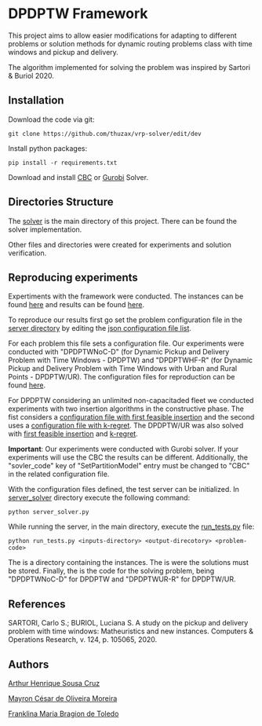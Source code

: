 # DPDPTW Framework

This project aims to allow easier modifications for adapting to different problems or solution methods for dynamic routing problems class with time windows and pickup and delivery.

The algorithm implemented for solving the problem was inspired by Sartori & Buriol 2020.

## Installation

Download the code via git:

```
git clone https://github.com/thuzax/vrp-solver/edit/dev
```

Install python packages:

```
pip install -r requirements.txt
```

Download and install [CBC](https://www.coin-or.org/Cbc/) or [Gurobi](https://www.gurobi.com/) Solver.


## Directories Structure

The [solver](https://github.com/thuzax/vrp-solver/tree/dev/solver) is the main directory of this project. There can be found the solver implementation.

Other files and directories were created for experiments and solution verification.

## Reproducing experiments

Expertiments with the framework were conducted. The instances can be found [here](https://drive.google.com/drive/folders/1MaluGrBbSeZxU6YqHV7_TlU1VfTCQbWj?usp=sharing) and results can be found [here](https://drive.google.com/drive/folders/19peJUvOsI_D450W_X6xf2Kob5r8V5dIZ?usp=sharing).

To reproduce our results first go set the problem configuration file in the [server directory](https://github.com/thuzax/vrp-solver/tree/dev/server_solver) by editing the [json configuration file list](https://github.com/thuzax/vrp-solver/blob/dev/server_solver/configuration_file_list.json).

For each problem this file sets a configuration file. Our experiments were conducted with "DPDPTWNoC-D" (for Dynamic Pickup and Delivery Problem with Time Windows - DPDPTW)  and "DPDPTWHF-R" (for Dynamic Pickup and Delivery Problem with Time Windows with Urban and Rural Points - DPDPTW/UR). The configuration files for reproduction can be found [here](https://github.com/thuzax/vrp-solver/tree/dev/server_solver/configurations). 

For DPDPTW considering an unlimited non-capacitaded fleet we conducted experiments with two insertion algorithms in the constructive phase. The fist considers a [configuration file with first feasible insertion](https://github.com/thuzax/vrp-solver/blob/dev/server_solver/configurations/config_dpdptw_no_cap_with_ages.json) and the second uses a [configuration file with k-regret](https://github.com/thuzax/vrp-solver/blob/dev/server_solver/configurations/config_dpdptw_no_cap_with_ages_k_regret.json). The DPDPTW/UR was also solved with [first feasible insertion](https://github.com/thuzax/vrp-solver/blob/dev/server_solver/configurations/config_dpdptw_no_cap_with_ages_heter_fleet.json) and [k-regret](https://github.com/thuzax/vrp-solver/blob/dev/server_solver/configurations/config_dpdptw_no_cap_with_ages_k_regret_heter_fleet.json).

**Important**: Our experiments were conducted with Gurobi solver. If your experiments will use the CBC the results can be different. Additionally, the "sovler_code" key of "SetPartitionModel" entry must be changed to "CBC" in the related configuration file.

With the configuration files defined, the test server can be initialized. In [server_solver](https://github.com/thuzax/vrp-solver/tree/dev/server_solver) directory execute the following command:

```
python server_solver.py
```

While running the server, in the main directory, execute the [run_tests.py](https://github.com/thuzax/vrp-solver/blob/dev/run_tests.py) file:

```
python run_tests.py <inputs-directory> <output-direcotory> <problem-code>
```

The <inputs-directory> is a directory containing the instances. The <output-directory> is were the solutions must be stored. Finally, the <problem-code> is the code for the solving problem, being "DPDPTWNoC-D" for DPDPTW and "DPDPTWUR-R" for DPDPTW/UR.

## References

SARTORI, Carlo S.; BURIOL, Luciana S. A study on the pickup and delivery problem with time windows: Matheuristics and new instances. Computers & Operations Research, v. 124, p. 105065, 2020.

## Authors

[Arthur Henrique Sousa Cruz](https://github.com/thuzax/)

[Mayron César de Oliveira Moreira](https://github.com/mayronmoreira)

[Franklina Maria Bragion de Toledo](https://sites.icmc.usp.br/fran/wiki/pmwiki.php)
